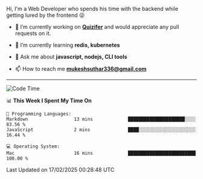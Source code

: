 Hi, I'm a Web Developer who spends his time with the backend while getting lured by the frontend 😜

- 🔭 I’m currently working on **[Quizifer](https://github.com/SutharMukesh/Quizifer/)** and would appreciate any pull requests on it.

- 🌱 I’m currently learning **redis, kubernetes**

- 💬 Ask me about **javascript, nodejs, CLI tools**

- 📫 How to reach me **mukeshsuthar336@gmail.com**

---
<!--START_SECTION:waka-->
![Code Time](http://img.shields.io/badge/Code%20Time-3%2C224%20hrs%2037%20mins-blue)

📊 **This Week I Spent My Time On** 

```text
💬 Programming Languages: 
Markdown                 13 mins             █████████████████████░░░░   83.56 % 
JavaScript               2 mins              ████░░░░░░░░░░░░░░░░░░░░░   16.44 % 

💻 Operating System: 
Mac                      16 mins             █████████████████████████   100.00 % 
```


 Last Updated on 17/02/2025 00:28:48 UTC
<!--END_SECTION:waka-->
